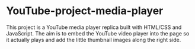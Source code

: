 # YouTube-project-media-player
This project is a YouTube media player replica built with HTML/CSS and JavaScript. The aim is to embed the YouTube video player into the page so it actually plays and add the little thumbnail images along the right side.
